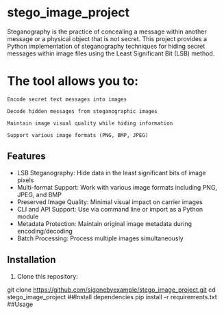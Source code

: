 # stego_image_project
Steganography is the practice of concealing a message within another message or a physical object that is not secret. This project provides a Python implementation of steganography techniques for hiding secret messages within image files using the Least Significant Bit (LSB) method.

# The tool allows you to:

    Encode secret text messages into images

    Decode hidden messages from steganographic images

    Maintain image visual quality while hiding information

    Support various image formats (PNG, BMP, JPEG)

## Features
- LSB Steganography: Hide data in the least significant bits of image pixels
- Multi-format Support: Work with various image formats including PNG, JPEG, and BMP
- Preserved Image Quality: Minimal visual impact on carrier images
- CLI and API Support: Use via command line or import as a Python module
- Metadata Protection: Maintain original image metadata during encoding/decoding
- Batch Processing: Process multiple images simultaneously

## Installation

1. Clone this repository:

git clone https://github.com/sigonebyexample/stego_image_project.git
cd stego_image_project
##Install dependencies
pip install -r requirements.txt
##Usage

